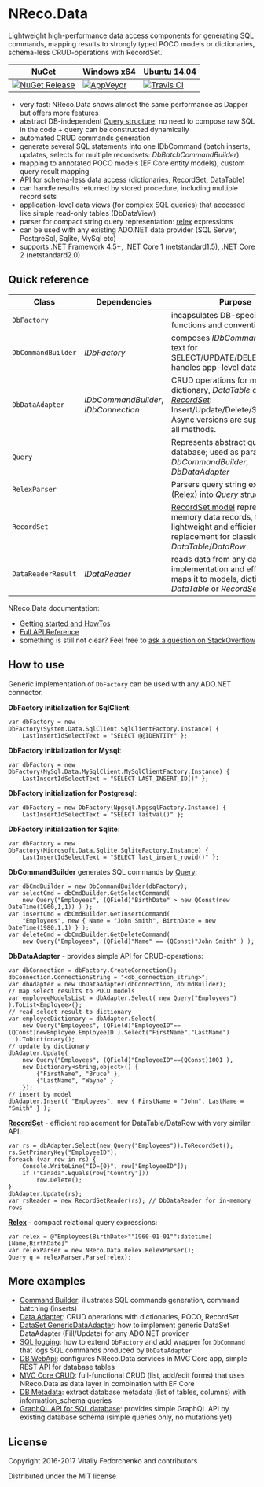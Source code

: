 # NReco.Data
Lightweight high-performance data access components for generating SQL commands, mapping results to strongly typed POCO models or dictionaries, schema-less CRUD-operations with RecordSet. 

NuGet | Windows x64 | Ubuntu 14.04
--- | --- | ---
[![NuGet Release](https://img.shields.io/nuget/v/NReco.Data.svg)](https://www.nuget.org/packages/NReco.Data/) | [![AppVeyor](https://img.shields.io/appveyor/ci/nreco/data/master.svg)](https://ci.appveyor.com/project/nreco/data) | [![Travis CI](https://img.shields.io/travis/nreco/data/master.svg)](https://travis-ci.org/nreco/data) 

* very fast: NReco.Data shows almost the same performance as Dapper but offers more features
* abstract DB-independent [Query structure](https://github.com/nreco/data/wiki/Query): no need to compose raw SQL in the code + query can be constructed dynamically
* automated CRUD commands generation
* generate several SQL statements into one IDbCommand (batch inserts, updates, selects for multiple recordsets: *DbBatchCommandBuilder*)
* mapping to annotated POCO models (EF Core entity models), custom query result mapping
* API for schema-less data access (dictionaries, RecordSet, DataTable)
* can handle results returned by stored procedure, including multiple record sets
* application-level data views (for complex SQL queries) that accessed like simple read-only tables (DbDataView)
* parser for compact string query representation: [relex](https://github.com/nreco/data/wiki/Relex) expressions
* can be used with any existing ADO.NET data provider (SQL Server, PostgreSql, Sqlite, MySql etc)
* supports .NET Framework 4.5+, .NET Core 1 (netstandard1.5), .NET Core 2 (netstandard2.0)

## Quick reference
Class | Dependencies | Purpose
--- | --- | ---
`DbFactory` | | incapsulates DB-specific functions and conventions 
`DbCommandBuilder` | *IDbFactory* | composes *IDbCommand* and SQL text for SELECT/UPDATE/DELETE/INSERT, handles app-level dataviews
`DbDataAdapter` | *IDbCommandBuilder*, *IDbConnection* | CRUD operations for model, dictionary, *DataTable* or *[RecordSet](https://github.com/nreco/data/wiki/RecordSet)*: Insert/Update/Delete/Select. Async versions are supported for all methods.
`Query` | | Represents abstract query to database; used as parameter in *DbCommandBuilder*, *DbDataAdapter*
`RelexParser` | | Parsers query string expression ([Relex](https://github.com/nreco/data/wiki/Relex)) into *Query* structure
`RecordSet` | | [RecordSet model](https://github.com/nreco/data/wiki/RecordSet) represents in-memory data records, this is lightweight and efficient replacement for classic *DataTable*/*DataRow*
`DataReaderResult` | *IDataReader* | reads data from any data reader implementation and efficiently maps it to models, dictionaries, *DataTable* or *RecordSet*

NReco.Data documentation:
* [Getting started and HowTos](https://github.com/nreco/data/wiki)
* [Full API Reference](http://www.nrecosite.com/doc/NReco.Data/)
* something is still not clear? Feel free to [ask a question on StackOverflow](http://stackoverflow.com/questions/ask?tags=nreco,c%23) 

## How to use
Generic implementation of `DbFactory` can be used with any ADO.NET connector. 

**DbFactory initialization for SqlClient**:
```
var dbFactory = new DbFactory(System.Data.SqlClient.SqlClientFactory.Instance) {
	LastInsertIdSelectText = "SELECT @@IDENTITY" };
```
**DbFactory initialization for Mysql**:
```
var dbFactory = new DbFactory(MySql.Data.MySqlClient.MySqlClientFactory.Instance) {
	LastInsertIdSelectText = "SELECT LAST_INSERT_ID()" };
```
**DbFactory initialization for Postgresql**:
```
var dbFactory = new DbFactory(Npgsql.NpgsqlFactory.Instance) {
	LastInsertIdSelectText = "SELECT lastval()" };
```
**DbFactory initialization for Sqlite**:
```
var dbFactory = new DbFactory(Microsoft.Data.Sqlite.SqliteFactory.Instance) {
	LastInsertIdSelectText = "SELECT last_insert_rowid()" };
```

**DbCommandBuilder** generates SQL commands by [Query](https://github.com/nreco/data/wiki/Query):
```
var dbCmdBuilder = new DbCommandBuilder(dbFactory);
var selectCmd = dbCmdBuilder.GetSelectCommand( 
	new Query("Employees", (QField)"BirthDate" > new QConst(new DateTime(1960,1,1)) ) );
var insertCmd = dbCmdBuilder.GetInsertCommand(
	"Employees", new { Name = "John Smith", BirthDate = new DateTime(1980,1,1) } );
var deleteCmd = dbCmdBuilder.GetDeleteCommand(
	new Query("Employees", (QField)"Name" == (QConst)"John Smith" ) );
```

**DbDataAdapter** - provides simple API for CRUD-operations:
```
var dbConnection = dbFactory.CreateConnection();
dbConnection.ConnectionString = "<db_connection_string>";
var dbAdapter = new DbDataAdapter(dbConnection, dbCmdBuilder);
// map select results to POCO models
var employeeModelsList = dbAdapter.Select( new Query("Employees") ).ToList<Employee>();
// read select result to dictionary
var employeeDictionary = dbAdapter.Select( 
    new Query("Employees", (QField)"EmployeeID"==(QConst)newEmployee.EmployeeID ).Select("FirstName","LastName") 
  ).ToDictionary();
// update by dictionary
dbAdapter.Update( 
	new Query("Employees", (QField)"EmployeeID"==(QConst)1001 ),
	new Dictionary<string,object>() {
		{"FirstName", "Bruce" },
		{"LastName", "Wayne" }
	});
// insert by model
dbAdapter.Insert( "Employees", new { FirstName = "John", LastName = "Smith" } );  
```
**[RecordSet](https://github.com/nreco/data/wiki/RecordSet)** - efficient replacement for DataTable/DataRow with very similar API:
```
var rs = dbAdapter.Select(new Query("Employees")).ToRecordSet();
rs.SetPrimaryKey("EmployeeID");
foreach (var row in rs) {
	Console.WriteLine("ID={0}", row["EmployeeID"]);
	if ("Canada".Equals(row["Country"]))
		row.Delete();
}
dbAdapter.Update(rs);
var rsReader = new RecordSetReader(rs); // DbDataReader for in-memory rows
```
**[Relex](https://github.com/nreco/data/wiki/Relex)** - compact relational query expressions:
```
var relex = @"Employees(BirthDate>""1960-01-01"":datetime)[Name,BirthDate]"
var relexParser = new NReco.Data.Relex.RelexParser();
Query q = relexParser.Parse(relex);
```

## More examples
* [Command Builder](https://github.com/nreco/data/tree/master/examples/SqliteDemo.CommandBuilder/Program.cs): illustrates SQL commands generation, command batching (inserts)
* [Data Adapter](https://github.com/nreco/data/tree/master/examples/SqliteDemo.DataAdapter/Program.cs): CRUD operations with dictionaries, POCO, RecordSet
* [DataSet GenericDataAdapter](https://github.com/nreco/data/blob/master/examples/DataSetGenericDataAdapter/Program.cs): how to implement generic DataSet DataAdapter (Fill/Update) for any ADO.NET provider 
* [SQL logging](https://github.com/nreco/data/tree/master/examples/SqliteDemo.SqlLogging): how to extend `DbFactory` and add wrapper for `DbCommand` that logs SQL commands produced by `DbDataAdapter`
* [DB WebApi](https://github.com/nreco/data/tree/master/examples/SqliteDemo.WebApi): configures NReco.Data services in MVC Core app, simple REST API for database tables
* [MVC Core CRUD](https://github.com/nreco/data/tree/master/examples/SqliteDemo.MVCApplication): full-functional CRUD (list, add/edit forms) that uses NReco.Data as data layer in combination with EF Core
* [DB Metadata](https://github.com/nreco/data/tree/master/examples/MySqlDemo.DbMetadata): extract database metadata (list of tables, columns) with information_schema queries
* [GraphQL API for SQL database](https://github.com/nreco/data/tree/master/examples/SqliteDemo.GraphQLApi): provides simple GraphQL API by existing database schema (simple queries only, no mutations yet)

## License
Copyright 2016-2017 Vitaliy Fedorchenko and contributors

Distributed under the MIT license
